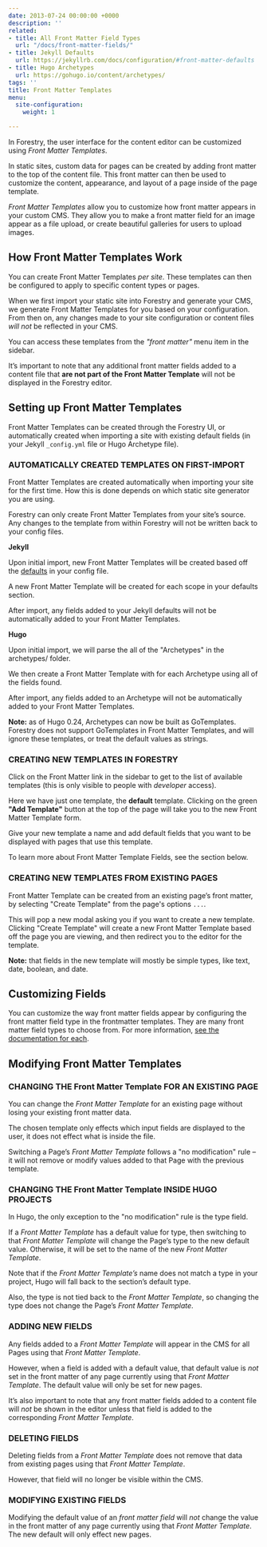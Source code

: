 ```yaml
---
date: 2013-07-24 00:00:00 +0000
description: ''
related:
- title: All Front Matter Field Types
  url: "/docs/front-matter-fields/"
- title: Jekyll Defaults
  url: https://jekyllrb.com/docs/configuration/#front-matter-defaults
- title: Hugo Archetypes
  url: https://gohugo.io/content/archetypes/
tags: ''
title: Front Matter Templates
menu:
  site-configuration:
    weight: 1

---
```

In Forestry, the user interface for the content editor can be customized using *Front Matter Templates*.

In static sites, custom data for pages can be created by adding front matter to the top of the content file. This front matter can then be used to customize the content, appearance, and layout of a page inside of the page template.

*Front Matter Templates* allow you to customize how front matter appears in your custom CMS. They allow you to make a front matter field for an image appear as a file upload, or create beautiful galleries for users to upload images.

## How Front Matter Templates Work

You can create Front Matter Templates *per site*. These templates can then be configured to apply to specific content types or pages.

When we first import your static site into Forestry and generate your CMS, we generate Front Matter Templates for you based on your configuration. From then on, any changes made to your site configuration or content files *will not* be reflected in your CMS.

You can access these templates from the *"front matter"* menu item in the sidebar.

It’s important to note that any additional front matter fields added to a content file that **are not part of the Front Matter Template** will not be displayed in the Forestry editor.

## Setting up Front Matter Templates

Front Matter Templates can be created through the Forestry UI, or automatically created when importing a site with existing default fields (in your Jekyll `_config.yml` file or Hugo Archetype file).

### AUTOMATICALLY CREATED TEMPLATES ON FIRST-IMPORT

Front Matter Templates are created automatically when importing your site for the first time. How this is done depends on which static site generator you are using.

Forestry can only create Front Matter Templates from your site’s source. Any changes to the template from within Forestry will not be written back to your config files.

**Jekyll**

Upon initial import, new Front Matter Templates will be created based off the [defaults](https://jekyllrb.com/docs/configuration/#front-matter-defaults) in your config file. 

A new Front Matter Template will be created for each scope in your defaults section.

After import, any fields added to your Jekyll defaults will not be automatically added to your Front Matter Templates.

**Hugo**

Upon initial import, we will parse the all of the "Archetypes" in the archetypes/ folder.

We then create a Front Matter Template with for each Archetype using all of the fields found.

After import, any fields added to an Archetype will not be automatically added to your Front Matter Templates.

**Note:** as of Hugo 0.24, Archetypes can now be built as GoTemplates. Forestry does not support GoTemplates in Front Matter Templates, and will ignore these templates, or treat the default values as strings.

### CREATING NEW TEMPLATES IN FORESTRY

Click on the Front Matter link in the sidebar to get to the list of available templates (this is only visible to people with *developer* access).

Here we have just one template, the **default** template.
Clicking on the green **"Add Template"** button at the top of the page will take you to the new Front Matter Template form.

Give your new template a name and add default fields that you want to be displayed with pages that use this template.

To learn more about Front Matter Template Fields, see the section below.

### CREATING NEW TEMPLATES FROM EXISTING PAGES

Front Matter Template can be created from an existing page’s front matter, by selecting "Create Template" from the page's options `...`.

This will pop a new modal asking you if you want to create a new template. Clicking "Create Template" will create a new Front Matter Template based off the page you are viewing, and then redirect you to the editor for the template.

**Note:** that fields in the new template will mostly be simple types, like text, date, boolean, and date.

## Customizing Fields

You can customize the way front matter fields appear by configuring the front matter field type in the frontmatter templates. They are many front matter field types to choose from. For more information, [see the documentation for each](/docs/front-matter-fields/).

## Modifying Front Matter Templates

### CHANGING THE Front Matter Template FOR AN EXISTING PAGE

You can change the *Front Matter Template* for an existing page without losing your existing front matter data.

The chosen template only effects which input fields are displayed to the user, it does not effect what is inside the file.

Switching a Page’s *Front Matter Template* follows a "no modification" rule – it will not remove or modify values added to that Page with the previous template.

### CHANGING THE Front Matter Template INSIDE HUGO PROJECTS

In Hugo, the only exception to the "no modification" rule is the type field.

If a *Front Matter Template* has a default value for type, then switching to that *Front Matter Template* will change the Page’s type to the new default value. Otherwise, it will be set to the name of the new *Front Matter Template*.

Note that if the *Front Matter Template’s* name does not match a type in your project, Hugo will fall back to the section’s default type.

Also, the type is not tied back to the *Front Matter Template*, so changing the type does not change the Page’s *Front Matter Template*.

### ADDING NEW FIELDS

Any fields added to a *Front Matter Template* will appear in the CMS for all Pages using that *Front Matter Template*.

However, when a field is added with a default value, that default value is *not* set in the front matter of any page currently using that *Front Matter Template*. The default value will only be set for new pages.

It’s also important to note that any front matter fields added to a content file will *not* be shown in the editor unless that field is added to the corresponding *Front Matter Template*.

### DELETING FIELDS

Deleting fields from a *Front Matter Template* does not remove that data from existing pages using that *Front Matter Template*.

However, that field will no longer be visible within the CMS.

### MODIFYING EXISTING FIELDS

Modifying the default value of an *front matter field* will *not* change the value in the front matter of any page currently using that *Front Matter Template*. The new default will only effect new pages.
